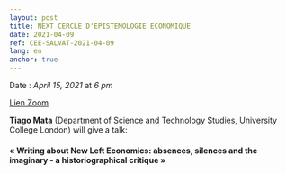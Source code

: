 ```yaml
---
layout: post
title: NEXT CERCLE D'EPISTEMOLOGIE ECONOMIQUE
date: 2021-04-09
ref: CEE-SALVAT-2021-04-09
lang: en
anchor: true
---
```


<i class="fas fa-table"></i> Date : _April 15, 2021_ at _6 pm_

<i class="fa fa-video-camera"></i> [Lien Zoom](https://zoom.univ-paris1.fr/j/98552299655?pwd=dERPSmE2cWZlTFFEcW9tY1ArVm5jUT09)

**Tiago Mata** (Department of Science and Technology Studies, University College London) will give a talk:

#### « Writing about New Left Economics:  absences, silences and the imaginary - a historiographical critique »
